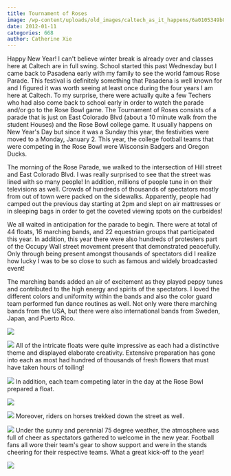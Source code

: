 ```yaml
---
title: Tournament of Roses
image: /wp-content/uploads/old_images/caltech_as_it_happens/6a0105349b8251970b0162ff43d6e5970d.jpg
date: 2012-01-11
categories: 668
author: Catherine Xie
---
```



Happy New Year! I can't believe winter break is already over and classes here at Caltech are in full swing. School started this past Wednesday but I came back to Pasadena early with my family to see the world famous Rose Parade. This festival is definitely something that Pasadena is well known for and I figured it was worth seeing at least once during the four years I am here at Caltech. To my surprise, there were actually quite a few Techers who had also come back to school early in order to watch the parade and/or go to the Rose Bowl game. The Tournament of Roses consists of a parade that is just on East Colorado Blvd (about a 10 minute walk from the student Houses) and the Rose Bowl college game. It usually happens on New Year's Day but since it was a Sunday this year, the festivities were moved to a Monday, January 2. This year, the college football teams that were competing in the Rose Bowl were Wisconsin Badgers and Oregon Ducks.

The morning of the Rose Parade, we walked to the intersection of Hill street and East Colorado Blvd. I was really surprised to see that the street was lined with so many people! In addition, millions of people tune in on their televisions as well. Crowds of hundreds of thousands of spectators mostly from out of town were packed on the sidewalks. Apparently, people had camped out the previous day starting at 2pm and slept on air mattresses or in sleeping bags in order to get the coveted viewing spots on the curbsides!

We all waited in anticipation for the parade to begin. There were at total of 44 floats, 16 marching bands, and 22 equestrian groups that participated this year. In addition, this year there were also hundreds of protesters part of the Occupy Wall street movement present that demonstrated peacefully. Only through being present amongst thousands of spectators did I realize how lucky I was to be so close to such as famous and widely broadcasted event!

The marching bands added an air of excitement as they played peppy tunes and contributed to the high energy and spirits of the spectators. I loved the different colors and uniformity within the bands and also the color guard team performed fun dance routines as well. Not only were there marching bands from the USA, but there were also international bands from Sweden, Japan, and Puerto Rico.


![](/old_images/caltech_as_it_happens/6a0105349b8251970b0162ff43fdc2970d.jpg)


![](/old_images/caltech_as_it_happens/6a0105349b8251970b0162ff4400d9970d.jpg)
All of the intricate floats were quite impressive as each had a distinctive theme and displayed elaborate creativity. Extensive preparation has gone into each as most had hundred of thousands of fresh flowers that must have taken hours of toiling!

![](/old_images/caltech_as_it_happens/6a0105349b8251970b0162ff43ff65970d.jpg)
In addition, each team competing later in the day at the Rose Bowl prepared a float.


![](/old_images/caltech_as_it_happens/6a0105349b8251970b01676038ec9e970b.jpg)


![](/old_images/caltech_as_it_happens/6a0105349b8251970b0168e539cd7e970c.jpg)
Moreover, riders on horses trekked down the street as well.


![](/old_images/caltech_as_it_happens/6a0105349b8251970b0162ff441bf5970d.jpg)
Under the sunny and perennial 75 degree weather, the atmosphere was full of cheer as spectators gathered to welcome in the new year. Football fans all wore their team's gear to show support and were in the stands cheering for their respective teams. What a great kick-off to the year!

![](/old_images/caltech_as_it_happens/6a0105349b8251970b0162ff441f0c970d.jpg)
